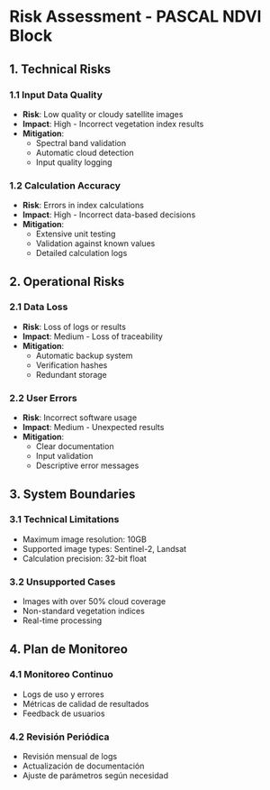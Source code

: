 # Risk Assessment - PASCAL NDVI Block

## 1. Technical Risks

### 1.1 Input Data Quality
- **Risk**: Low quality or cloudy satellite images
- **Impact**: High - Incorrect vegetation index results
- **Mitigation**: 
  - Spectral band validation
  - Automatic cloud detection
  - Input quality logging

### 1.2 Calculation Accuracy
- **Risk**: Errors in index calculations
- **Impact**: High - Incorrect data-based decisions
- **Mitigation**:
  - Extensive unit testing
  - Validation against known values
  - Detailed calculation logs

## 2. Operational Risks

### 2.1 Data Loss
- **Risk**: Loss of logs or results
- **Impact**: Medium - Loss of traceability
- **Mitigation**:
  - Automatic backup system
  - Verification hashes
  - Redundant storage

### 2.2 User Errors
- **Risk**: Incorrect software usage
- **Impact**: Medium - Unexpected results
- **Mitigation**:
  - Clear documentation
  - Input validation
  - Descriptive error messages

## 3. System Boundaries

### 3.1 Technical Limitations
- Maximum image resolution: 10GB
- Supported image types: Sentinel-2, Landsat
- Calculation precision: 32-bit float

### 3.2 Unsupported Cases
- Images with over 50% cloud coverage
- Non-standard vegetation indices
- Real-time processing

## 4. Plan de Monitoreo

### 4.1 Monitoreo Continuo
- Logs de uso y errores
- Métricas de calidad de resultados
- Feedback de usuarios

### 4.2 Revisión Periódica
- Revisión mensual de logs
- Actualización de documentación
- Ajuste de parámetros según necesidad